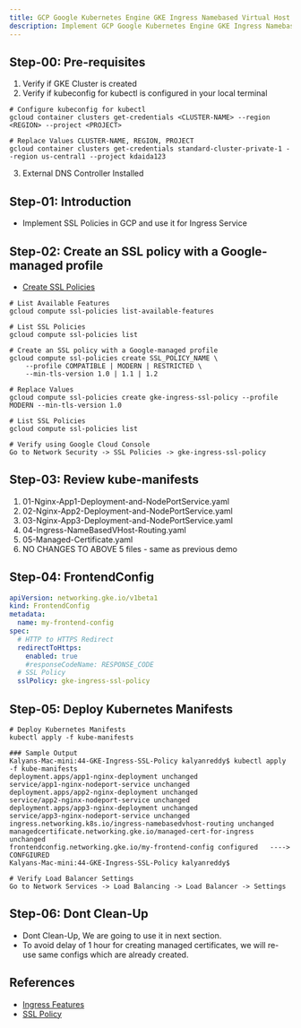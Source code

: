 ```yaml
---
title: GCP Google Kubernetes Engine GKE Ingress Namebased Virtual Host Routing
description: Implement GCP Google Kubernetes Engine GKE Ingress Namebased Virtual Host Routing
---
```


## Step-00: Pre-requisites
1. Verify if GKE Cluster is created
2. Verify if kubeconfig for kubectl is configured in your local terminal
```t
# Configure kubeconfig for kubectl
gcloud container clusters get-credentials <CLUSTER-NAME> --region <REGION> --project <PROJECT>

# Replace Values CLUSTER-NAME, REGION, PROJECT
gcloud container clusters get-credentials standard-cluster-private-1 --region us-central1 --project kdaida123
```
3. External DNS Controller Installed

## Step-01: Introduction
- Implement SSL Policies in GCP and use it for Ingress Service

## Step-02: Create an SSL policy with a Google-managed profile
- [Create SSL Policies](https://cloud.google.com/load-balancing/docs/use-ssl-policies#gcloud)
```t
# List Available Features
gcloud compute ssl-policies list-available-features

# List SSL Policies
gcloud compute ssl-policies list

# Create an SSL policy with a Google-managed profile
gcloud compute ssl-policies create SSL_POLICY_NAME \
    --profile COMPATIBLE | MODERN | RESTRICTED \
    --min-tls-version 1.0 | 1.1 | 1.2

# Replace Values  
gcloud compute ssl-policies create gke-ingress-ssl-policy --profile MODERN --min-tls-version 1.0  

# List SSL Policies
gcloud compute ssl-policies list

# Verify using Google Cloud Console
Go to Network Security -> SSL Policies -> gke-ingress-ssl-policy
```

## Step-03: Review kube-manifests
1. 01-Nginx-App1-Deployment-and-NodePortService.yaml
2. 02-Nginx-App2-Deployment-and-NodePortService.yaml
3. 03-Nginx-App3-Deployment-and-NodePortService.yaml
4. 04-Ingress-NameBasedVHost-Routing.yaml
5. 05-Managed-Certificate.yaml
4. NO CHANGES TO ABOVE 5 files - same as previous demo

## Step-04: FrontendConfig
```yaml
apiVersion: networking.gke.io/v1beta1
kind: FrontendConfig
metadata:
  name: my-frontend-config
spec:
  # HTTP to HTTPS Redirect
  redirectToHttps:
    enabled: true
    #responseCodeName: RESPONSE_CODE
  # SSL Policy
  sslPolicy: gke-ingress-ssl-policy    
```

## Step-05: Deploy Kubernetes Manifests
```t
# Deploy Kubernetes Manifests
kubectl apply -f kube-manifests

### Sample Output
Kalyans-Mac-mini:44-GKE-Ingress-SSL-Policy kalyanreddy$ kubectl apply -f kube-manifests
deployment.apps/app1-nginx-deployment unchanged
service/app1-nginx-nodeport-service unchanged
deployment.apps/app2-nginx-deployment unchanged
service/app2-nginx-nodeport-service unchanged
deployment.apps/app3-nginx-deployment unchanged
service/app3-nginx-nodeport-service unchanged
ingress.networking.k8s.io/ingress-namebasedvhost-routing unchanged
managedcertificate.networking.gke.io/managed-cert-for-ingress unchanged
frontendconfig.networking.gke.io/my-frontend-config configured   ----> CONFGIURED
Kalyans-Mac-mini:44-GKE-Ingress-SSL-Policy kalyanreddy$ 

# Verify Load Balancer Settings
Go to Network Services -> Load Balancing -> Load Balancer -> Settings
```

## Step-06: Dont Clean-Up
- Dont Clean-Up, We are going to use it in next section.
- To avoid delay of 1 hour for creating managed certificates, we will re-use same configs which are already created.

## References
- [Ingress Features](https://cloud.google.com/kubernetes-engine/docs/how-to/ingress-features)
- [SSL Policy](https://cloud.google.com/kubernetes-engine/docs/how-to/ingress-features#ssl)



